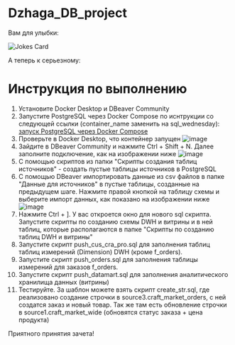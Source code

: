 # Dzhaga_DB_project

Вам для улыбки:

![Jokes Card](https://readme-jokes.vercel.app/api)

А теперь к серьезному: 

# Инструкция по выполнению
1. Установите Docker Desktop и DBeaver Community
2. Запустите PostgreSQL через Docker Compose по иснтрукции со следующей ссылки (container_name заменить на sql_wednesday):
[запуск PostgreSQL через Docker Compose](https://habr.com/ru/articles/823816/)
4. Проверьте в Docker Desktop, что контейнер запущен
![image](https://github.com/user-attachments/assets/38e23fde-e710-437b-8910-e157f34093f1)
5. Зайдите в DBeaver Community и нажмите Ctrl + Shift + N. Далее заполните подключение, как на изображении ниже
![image](https://github.com/user-attachments/assets/4305c3f7-793c-4d80-9788-e9dbbef6efd5)
6. С помощью скриптов из папки "Cкрипты создания таблиц источников" - создать пустые таблицы источников в PostgreSQL
7. С помощью DBeaver импортировать данные из csv файлов в папке "Данные для источников" в пустые таблицы, созданные на предыдущем шаге. Нажмите правой кнопкой на таблицу схемы и выберите импорт данных, как показано на изображении ниже
![image](https://github.com/user-attachments/assets/b8daef55-9f49-4d69-a25f-86a7ba9167cd)
8. Нажмите Ctrl + ]. У вас откроется окно для нового sql скрипта. Запустите скрипты по созданию схемы DWH и витрины и в ней таблиц, которые располагаются в папке "Скрипты по созданию таблиц DWH и витрины"
9. Запустите скрипт push_cus_cra_pro.sql для заполнения таблиц таблиц измерений (Dimension) DWH (кроме f_orders).
10. Запустите скрипт push_orders.sql для заполнения таблицы измерений для заказов f_orders.
11. Запустите скрипт push_datamart.sql для заполнения аналитического хранилища данных (витрины)
12. Тестируйте. За шаблон можете взять скрипт create_str.sql, где реализовано создание строчки в source3.craft_market_orders, с ней создатся заказ и новый товар. Так же там есть обновление строчки в source1.craft_market_wide (обновятся статус заказа + цена продукта)

Приятного принятия зачета!
